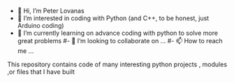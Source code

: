 - 👋 Hi, I’m Peter Lovanas
- 👀 I’m interested in coding with Python (and C++, to be honest, just Arduino coding)
- 🌱 I’m currently learning on advance coding with python to solve more great problems
#- 💞️ I’m looking to collaborate on ...
#- 📫 How to reach me ...

<!---
PeterLOVANAS/PeterLOVANAS is a ✨ special ✨ repository because its `README.md` (this file) appears on your GitHub profile.
You can click the Preview link to take a look at your changes.
--->

This repository contains code of many interesting python projects , modules ,or files that I have built
